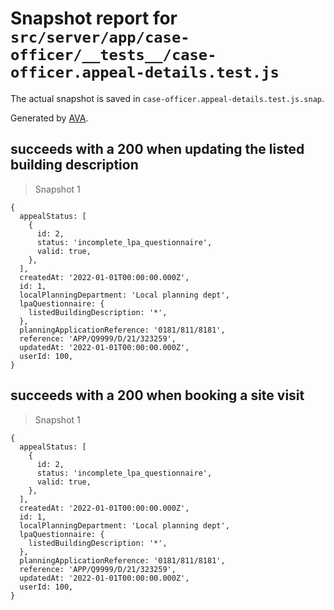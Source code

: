 # Snapshot report for `src/server/app/case-officer/__tests__/case-officer.appeal-details.test.js`

The actual snapshot is saved in `case-officer.appeal-details.test.js.snap`.

Generated by [AVA](https://avajs.dev).

## succeeds with a 200 when updating the listed building description

> Snapshot 1

    {
      appealStatus: [
        {
          id: 2,
          status: 'incomplete_lpa_questionnaire',
          valid: true,
        },
      ],
      createdAt: '2022-01-01T00:00:00.000Z',
      id: 1,
      localPlanningDepartment: 'Local planning dept',
      lpaQuestionnaire: {
        listedBuildingDescription: '*',
      },
      planningApplicationReference: '0181/811/8181',
      reference: 'APP/Q9999/D/21/323259',
      updatedAt: '2022-01-01T00:00:00.000Z',
      userId: 100,
    }

## succeeds with a 200 when booking a site visit

> Snapshot 1

    {
      appealStatus: [
        {
          id: 2,
          status: 'incomplete_lpa_questionnaire',
          valid: true,
        },
      ],
      createdAt: '2022-01-01T00:00:00.000Z',
      id: 1,
      localPlanningDepartment: 'Local planning dept',
      lpaQuestionnaire: {
        listedBuildingDescription: '*',
      },
      planningApplicationReference: '0181/811/8181',
      reference: 'APP/Q9999/D/21/323259',
      updatedAt: '2022-01-01T00:00:00.000Z',
      userId: 100,
    }
